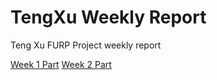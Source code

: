# TengXu Weekly Report
Teng Xu FURP Project weekly report

[Week 1 Part](/Week1/w1.md)
[Week 2 Part](/Week2/w2.md)
